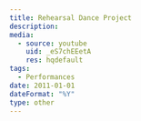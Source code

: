 ```yaml
---
title: Rehearsal Dance Project
description:
media:
  - source: youtube
    uid: _eS7chEEetA
    res: hqdefault
tags: 
  - Performances
date: 2011-01-01
dateFormat: "%Y"
type: other
---
```

